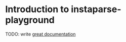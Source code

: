 # Introduction to instaparse-playground

TODO: write [great documentation](http://jacobian.org/writing/great-documentation/what-to-write/)
